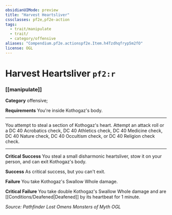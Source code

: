 ```yaml
---
obsidianUIMode: preview
title: "Harvest Heartsliver"
cssclasses: pf2e,pf2e-action
tags:
  - trait/manipulate
  - trait/
  - category/offensive
aliases: "Compendium.pf2e.actionspf2e.Item.h4Tzdhqfryp5m2fO"
license: OGL
---
```

# Harvest Heartsliver `pf2:r`

### [[manipulate]]

**Category** offensive; 




**Requirements** You're inside Kothogaz's body.

* * *

You attempt to steal a section of Kothogaz's heart. Attempt an attack roll or a DC 40 Acrobatics check, DC 40 Athletics check, DC 40 Medicine check, DC 40 Nature check, DC 40 Occultism check, or DC 40 Religion check check.

* * *

**Critical Success** You steal a small disharmonic heartsliver, stow it on your person, and can exit Kothogaz's body.

**Success** As critical success, but you can't exit.

**Failure** You take Kothogaz's Swallow Whole damage.

**Critical Failure** You take double Kothogaz's Swallow Whole damage and are [[Conditions/Deafened|Deafened]] by its heartbeat for 1 minute.

*Source: Pathfinder Lost Omens Monsters of Myth*
*OGL*